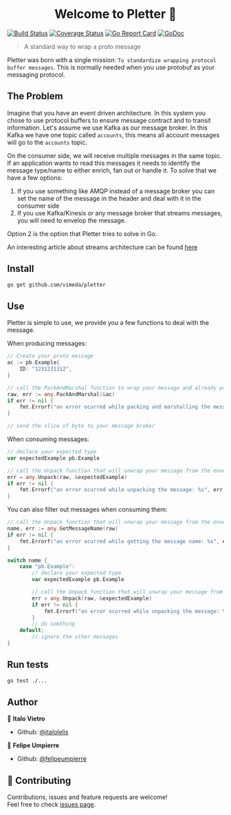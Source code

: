 <h1 align="center">Welcome to Pletter 👋</h1>
<p></p>

[![Build Status](https://travis-ci.com/vimeda/pletter.svg?branch=master)](https://travis-ci.com/vimeda/pletter)
[![Coverage Status](https://coveralls.io/repos/github/vimeda/pletter/badge.svg)](https://coveralls.io/github/vimeda/pletter)
[![Go Report Card](https://goreportcard.com/badge/github.com/vimeda/pletter)](https://goreportcard.com/report/github.com/vimeda/pletter)
[![GoDoc](https://godoc.org/github.com/vimeda/pletter?status.svg)](https://godoc.org/github.com/vimeda/pletter)

> A standard way to wrap a proto message

Pletter was born with a single mission: `To standardize wrapping protocol buffer messages`. This is normally needed when you use protobuf as your messaging protocol. 

## The Problem

Imagine that you have an event driven architecture. In this system you chose to use protocol buffers to ensure message contract and to transit information.
Let's assume we use Kafka as our message broker. In this Kafka we have one topic called `accounts`, this means all account messages will go to the `accounts` topic.

On the consumer side, we will receive multiple messages in the same topic. If an application wants to read this messages it needs to identify the message type/name
to either enrich, fan out or handle it. To solve that we have a few options:

1. If you use something like AMQP instead of a message broker you can set the name of the message in the header and deal with it in the consumer side
2. If you use Kafka/Kinesis or any message broker that streams messages, you will need to envelop the message.

Option 2 is the option that Pletter tries to solve in Go.

An interesting article about streams architecture can be found [here](https://docs.confluent.io/current/streams/architecture.html)

## Install

```sh
go get github.com/vimeda/pletter
```

## Use

Pletter is simple to use, we provide you a few functions to deal with the message.

When producing messages:

```go
// Create your proto message
ac := pb.Example{
    ID: "1231231312",
}

// call the PackAndMarshal function to wrap your message and already proto.Marshal it
raw, err := any.PackAndMarshal(&ac)
if err != nil {
    fmt.Errorf("an error ocurred while packing and marshalling the message: %s", err)
}

// send the slice of byte to your message broker
```

When consuming messages:

```go
// declare your expected type
var expectedExample pb.Example

// call the Unpack function that will unwrap your message from the envelop
err = any.Unpack(raw, &expectedExample)
if err != nil {
    fmt.Errorf("an error ocurred while unpacking the message: %s", err)
}
```

You can also filter out messages when consuming them:

```go
// call the Unpack function that will unwrap your message from the envelop
name, err := any.GetMessageName(raw)
if err != nil {
    fmt.Errorf("an error ocurred while getting the message name: %s", err)
}

switch name {
    case "pb.Example":
        // declare your expected type
        var expectedExample pb.Example

        // call the Unpack function that will unwrap your message from the envelop
        err = any.Unpack(raw, &expectedExample)
        if err != nil {
            fmt.Errorf("an error ocurred while unpacking the message: %s", err)
        }
        // do somthing
    default;
        // ignore the other messages
}
```

## Run tests

```sh
go test ./...
```

## Author

👤 **Italo Vietro**

* Github: [@italolelis](https://github.com/italolelis)

👤 **Felipe Umpierre**

* Github: [@felipeumpierre](https://github.com/felipeumpierre)

## 🤝 Contributing

Contributions, issues and feature requests are welcome!<br />Feel free to check [issues page](https://github.com/vimeda/pletter/issues).
